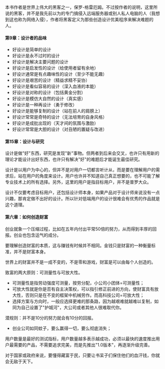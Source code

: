 本书作者是世界上伟大的黑客之一，保罗-格雷厄姆。不过按作者的说明，这里所说的黑客，并不是我先前以为的专门搞侵入远端服务器或别人私人电脑的人（我想到这也称为网络入侵），作者将黑客定义为那些创造设计优美程序来解决难题的人。

#### 第9章：设计者的品味

- 好设计是简单的设计
- 好设计是永不过时的设计
- 好设计是解决主要问题的设计
- 好设计是启发性的设计（给使用者留有余地）
- 好设计通常是有点趣味性的设计（至少不能无趣）
- 好设计是艰苦的设计（精益求精不妥协）
- 好设计是看似容易的设计（深入血液的本能）
- 好设计是对称的设计（包括黄金分割）
- 好设计是模仿大自然的设计（真实感）
- 好设计是一种再设计（勇于修改）
- 好设计是能够复制的设计（站在前人的肩膀上）
- 好设计常常是奇特的设计（无法培育的自身风格）
- 好设计是成批出现的（天才间的氛围与激励）
- 好设计常常是大胆的设计（对丑陋的置疑与改进）

#### 第15章：设计与研究

设计是做"好"东西，研究是发现"新"事物。但两者到后来会交叉，也许只有用新的理论才能设计出好东西，也许只有解决"好"的难题后才能诞生最佳研究。

设计是以用户为中心的，但并不是对用户一切都言听计从，而是要在理解用户的需求后，站在用户的角度来设计。用户也许并不知道自己真正想要的，也不可能了解专业技术上的所有选择。另外，这里的用户是指目标用户，并不是普罗大众。

设计不仅要考虑目标用户，还包括设计师本身，如果产品对于设计师来说没有一点兴趣，那肯定做不出好的设计。所以针对低端用户的设计很难会有优秀的作品就是这个道理。

#### 第六章：如何创造财富

创业就象一个压缩过程，比如在五年内付出平常50倍的努力，从而得到丰厚的回报。创业也包含运气的成分。

要理解创造财富的本质，这与赚钱有时候并不相同。金钱只是财富的一种衡量标准，并不是财富本身。

世界上的财富并不是一成不变的，不是零和游戏，财富是可以由每个人创造的。

致富的两大原则：可测量性与可放大性。  
- 可测量性是指劳动强度可测量，按劳分配，小公司小团体=可测量性；
- 可放大性就是你是否有自主决策权，可以指引修正前进的方向，使财富具有放大性，否则只是在不变的框架中机械劳作。而高科技公司=可放大性；
- 选择方案与方向时，一般应选择更难的那条路，因为越艰难就越难以复制，如同为自己设置了"护城河"，大公司或者其他人很难取代你。

潜规则：并不是10分的努力就会有10分的回报。  
- 创业公司如同蚊子，要么赢得一切，要么彻底消失；

用户数量是最好的测试指标，用户数量越多表示越成功，必须以最快的速度推出用户最需要的产品，不需要追求完美，而是先推出"1.0版本"，再逐渐升级完善。

对于国家或政府来说，要懂得藏富于民，只要让书呆子们保住他们的血汗钱，你就会无敌于天下。